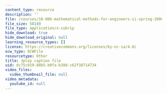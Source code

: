 ```yaml
---
content_type: resource
description: ''
file: /courses/18-086-mathematical-methods-for-engineers-ii-spring-2006/dc75c91988b5b0fab38dc62f38714734_nlO9ci0kPLg.srt
file_size: 58149
file_type: application/x-subrip
hide_download: true
hide_download_original: null
learning_resource_types: []
license: https://creativecommons.org/licenses/by-nc-sa/4.0/
ocw_type: OCWFile
resourcetype: Other
title: 3play caption file
uid: dc75c919-88b5-b0fa-b38d-c62f38714734
video_files:
  video_thumbnail_file: null
video_metadata:
  youtube_id: null
---
```

